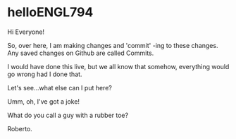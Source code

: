 # helloENGL794

Hi Everyone!

So, over here, I am making changes and 'commit' -ing to these changes. Any saved changes on Github are called Commits. 

I would have done this live, but we all know that somehow, everything would go wrong had I done that.

Let's see...what else can I put here?

Umm, oh, I've got a joke! 

What do you call a guy with a rubber toe?

Roberto.

<wait for laughter>
